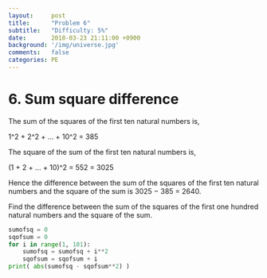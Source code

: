 ```yaml
---
layout:     post
title:      "Problem 6"
subtitle:   "Difficulty: 5%"
date:       2018-03-23 21:11:00 +0900
background: '/img/universe.jpg'
comments:   false
categories: PE
---
```



# 6. Sum square difference
The sum of the squares of the first ten natural numbers is,

1^2 + 2^2 + ... + 10^2 = 385

The square of the sum of the first ten natural numbers is,

(1 + 2 + ... + 10)^2 = 552 = 3025

Hence the difference between the sum of the squares of the first ten natural numbers and the square of the sum is 3025 − 385 = 2640.

Find the difference between the sum of the squares of the first one hundred natural numbers and the square of the sum.

```python
sumofsq = 0
sqofsum = 0
for i in range(1, 101):
    sumofsq = sumofsq + i**2
    sqofsum = sqofsum + i
print( abs(sumofsq - sqofsum**2) )
```
